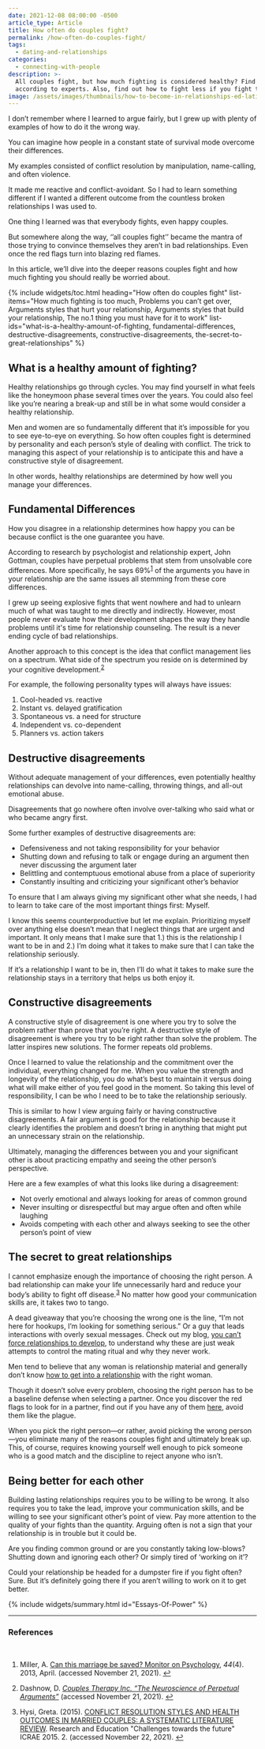 ```yaml
---
date: 2021-12-08 08:00:00 -0500
article_type: Article
title: How often do couples fight?
permalink: /how-often-do-couples-fight/
tags:
  - dating-and-relationships
categories:
  - connecting-with-people
description: >-
  All couples fight, but how much fighting is considered healthy? Find out here
  according to experts. Also, find out how to fight less if you fight too much.
image: /assets/images/thumbnails/how-to-become-in-relationships-ed-latimore.jpg
---
```

I don’t remember where I learned to argue fairly, but I grew up with plenty of examples of how to do it the wrong way.

You can imagine how people in a constant state of survival mode overcome their differences.

My examples consisted of conflict resolution by manipulation, name-calling, and often violence.

It made me reactive and conflict-avoidant. So I had to learn something different if I wanted a different outcome from the countless broken relationships I was used to.

One thing I learned was that everybody fights, even happy couples.

But somewhere along the way, ‘’all couples fight’’ became the mantra of those trying to convince themselves they aren’t in bad relationships. Even once the red flags turn into blazing red flames.

In this article, we’ll dive into the deeper reasons couples fight and how much fighting you should really be worried about.

{% include widgets/toc.html heading="How often do couples fight" list-items="How much fighting is too much, Problems you can&rsquo;t get over, Arguments styles that hurt your relationship, Arguments styles that build your relationship, The no.1 thing you must have for it to work" list-ids="what-is-a-healthy-amount-of-fighting, fundamental-differences, destructive-disagreements, constructive-disagreements, the-secret-to-great-relationships" %}

## What is a healthy amount of fighting?

Healthy relationships go through cycles. You may find yourself in what feels like the honeymoon phase several times over the years. You could also feel like you’re nearing a break-up and still be in what some would consider a healthy relationship.

Men and women are so fundamentally different that it’s impossible for you to see eye-to-eye on everything. So how often couples fight is determined by personality and each person’s style of dealing with conflict. The trick to managing this aspect of your relationship is to anticipate this and have a constructive style of disagreement.

In other words, healthy relationships are determined by how well you manage your differences.

## Fundamental Differences

How you disagree in a relationship determines how happy you can be because conflict is the one guarantee you have.

According to research by psychologist and relationship expert, John Gottman, couples have perpetual problems that stem from unsolvable core differences. More specifically, he says 69%<sup id="fnref:1" role="doc-noteref"><a class="footnote" rel="footnote" href="#fn:1">1</a></sup> of the arguments you have in your relationship are the same issues all stemming from these core differences.

I grew up seeing explosive fights that went nowhere and had to unlearn much of what was taught to me directly and indirectly. However, most people never evaluate how their development shapes the way they handle problems until it's time for relationship counseling. The result is a never ending cycle of bad relationships.

Another approach to this concept is the idea that conflict management lies on a spectrum. What side of the spectrum you reside on is determined by your cognitive development.<sup id="fnref:2" role="doc-noteref"><a class="footnote" rel="footnote" href="#fn:2">2</a></sup>

For example, the following personality types will always have issues:

1. Cool-headed vs. reactive
2. Instant vs. delayed gratification
3. Spontaneous vs. a need for structure
4. Independent vs. co-dependent
5. Planners vs. action takers

## Destructive disagreements

Without adequate management of your differences, even potentially healthy relationships can devolve into name-calling, throwing things, and all-out emotional abuse.

Disagreements that go nowhere often involve over-talking who said what or who became angry first.

Some further examples of destructive disagreements are:

* Defensiveness and not taking responsibility for your behavior
* Shutting down and refusing to talk or engage during an argument then never discussing the argument later
* Belittling and contemptuous emotional abuse from a place of superiority
* Constantly insulting and criticizing your significant other’s behavior

To ensure that I am always giving my significant other what she needs, I had to learn to take care of the most important things first: Myself.

I know this seems counterproductive but let me explain. Prioritizing myself over anything else doesn’t mean that I neglect things that are urgent and important. It only means that I make sure that 1.) this is the relationship I want to be in and 2.) I’m doing what it takes to make sure that I can take the relationship seriously.

If it’s a relationship I want to be in, then I’ll do what it takes to make sure the relationship stays in a territory that helps us both enjoy it.

## Constructive disagreements

A constructive style of disagreement is one where you try to solve the problem rather than prove that you’re right. A destructive style of disagreement is where you try to be right rather than solve the problem. The latter inspires new solutions. The former repeats old problems.

Once I learned to value the relationship and the commitment over the individual, everything changed for me. When you value the strength and longevity of the relationship, you do what’s best to maintain it versus doing what will make either of you feel good in the moment. So taking this level of responsibility, I can be who I need to be to take the relationship seriously.

This is similar to how I view arguing fairly or having constructive disagreements. A fair argument is good for the relationship because it clearly identifies the problem and doesn’t bring in anything that might put an unnecessary strain on the relationship.

Ultimately, managing the differences between you and your significant other is about practicing empathy and seeing the other person’s perspective.

Here are a few examples of what this looks like during a disagreement:

* Not overly emotional and always looking for areas of common ground
* Never insulting or disrespectful but may argue often and often while laughing
* Avoids competing with each other and always seeking to see the other person’s point of view

## The secret to great relationships

I cannot emphasize enough the importance of choosing the right person. A bad relationship can make your life unnecessarily hard and reduce your body’s ability to fight off disease.<sup id="fnref:3" role="doc-noteref"><a class="footnote" rel="footnote" href="#fn:3">3</a></sup> No matter how good your communication skills are, it takes two to tango.

A dead giveaway that you’re choosing the wrong one is the line, “I’m not here for hookups, I’m looking for something serious.” Or a guy that leads interactions with overly sexual messages. Check out my blog, [you can’t force relationships to develop](https://edlatimore.com/you-cant-force-relationships-to-develop/), to understand why these are just weak attempts to control the mating ritual and why they never work.

Men tend to believe that any woman is relationship material and generally don’t know [how to get into a relationship](https://edlatimore.com/how-to-get-into-a-relationship/) with the right woman.

Though it doesn’t solve every problem, choosing the right person has to be a baseline defense when selecting a partner. Once you discover the red flags to look for in a partner, find out if you have any of them [here](https://edlatimore.com/red-flags-in-men/), avoid them like the plague.

When you pick the right person—or rather, avoid picking the wrong person—you eliminate many of the reasons couples fight and ultimately break up. This, of course, requires knowing yourself well enough to pick someone who is a good match and the discipline to reject anyone who isn’t.

## Being better for each other

Building lasting relationships requires you to be willing to be wrong. It also requires you to take the lead, improve your communication skills, and be willing to see your significant other’s point of view. Pay more attention to the quality of your fights than the quantity. Arguing often is not a sign that your relationship is in trouble but it could be.

Are you finding common ground or are you constantly taking low-blows? Shutting down and ignoring each other? Or simply tired of ‘working on it’?

Could your relationship be headed for a dumpster fire if you fight often? Sure. But it’s definitely going there if you aren’t willing to work on it to get better.

{% include widgets/summary.html id="Essays-Of-Power" %}

---

### References

​

<div class="footnotes" role="doc-endnotes"><ol><li id="fn:1" role="doc-endnote"><p>Miller, A. <a href="http://www.apa.org/monitor/2013/04/marriage">Can this marriage be saved? Monitor on Psychology</a>, <em>44</em>(4). 2013, April. (accessed November 21, 2021).&nbsp;<a class="reversefootnote" role="doc-backlink" href="#fnref:1">↩</a></p></li><li id="fn:2" role="doc-endnote"><p>Dashnow, D. <em><a href="https://www.couplestherapyinc.com/the-neuroscience-of-perpetual-marital-problems/">Couples Therapy Inc. &ldquo;The Neuroscience of Perpetual Arguments&rdquo;</a></em> (accessed November 21, 2021).&nbsp;<a class="reversefootnote" role="doc-backlink" href="#fnref:2">↩</a></p></li><li id="fn:3" role="doc-endnote"><p>Hysi, Greta. (2015). <a href="https://www.researchgate.net/publication/304246577_CONFLICT_RESOLUTION_STYLES_AND_HEALTH_OUTCOMES_IN_MARRIED_COUPLES_A_SYSTEMATIC_LITERATURE_REVIEW">CONFLICT RESOLUTION STYLES AND HEALTH OUTCOMES IN MARRIED COUPLES: A SYSTEMATIC LITERATURE REVIEW</a>. Research and Education "Challenges towards the future" ICRAE 2015. 2. (accessed November 22, 2021).&nbsp;<a class="reversefootnote" role="doc-backlink" href="#fnref:3">↩</a></p></li></ol></div>
